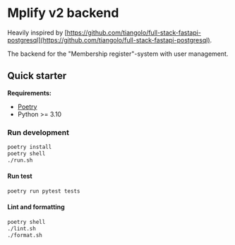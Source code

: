 # Mplify v2 backend

Heavily inspired by [https://github.com/tiangolo/full-stack-fastapi-postgresql](https://github.com/tiangolo/full-stack-fastapi-postgresql).

The backend for the "Membership register"-system with user management.

## Quick starter

**Requirements:**

- [Poetry](https://python-poetry.org/)
- Python >= 3.10

### Run development

```bash
poetry install
poetry shell
./run.sh
```

#### Run test

```bash
poetry run pytest tests
```

#### Lint and formatting

```bash
poetry shell
./lint.sh
./format.sh
```
